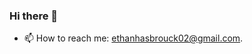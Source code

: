 ### Hi there 👋
- 📫 How to reach me: [ethanhasbrouck02@gmail.com](https://paperhive.org/).
<!--
**eefh/eefh** is a ✨ _special_ ✨ repository because its `README.md` (this file) appears on your GitHub profile.

Here are some ideas to get you started:

- 🔭 I’m currently working on ...
- 🌱 I’m currently learning 
- 👯 I’m looking to collaborate on ...
- 🤔 I’m looking for help with ...
- 💬 Ask me about ...
- 📫 How to reach me: [ethanhasbrouck02@gmail.com](ethanhasbrouck02@gmail.com).
- ⚡ Fun fact: ...
-->
